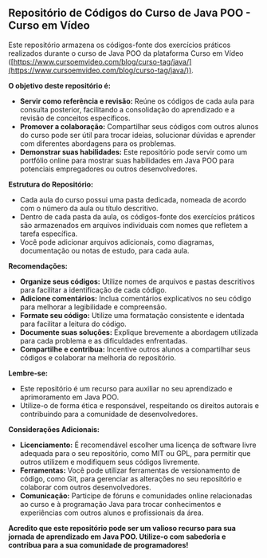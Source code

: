 ## Repositório de Códigos do Curso de Java POO - Curso em Vídeo

Este repositório armazena os códigos-fonte dos exercícios práticos realizados durante o curso de Java POO da plataforma Curso em Vídeo ([https://www.cursoemvideo.com/blog/curso-tag/java/](https://www.cursoemvideo.com/blog/curso-tag/java/)). 

**O objetivo deste repositório é:**

* **Servir como referência e revisão:** Reúne os códigos de cada aula para consulta posterior, facilitando a consolidação do aprendizado e a revisão de conceitos específicos.
* **Promover a colaboração:** Compartilhar seus códigos com outros alunos do curso pode ser útil para trocar ideias, solucionar dúvidas e aprender com diferentes abordagens para os problemas.
* **Demonstrar suas habilidades:** Este repositório pode servir como um portfólio online para mostrar suas habilidades em Java POO para potenciais empregadores ou outros desenvolvedores.

**Estrutura do Repositório:**

* Cada aula do curso possui uma pasta dedicada, nomeada de acordo com o número da aula ou título descritivo.
* Dentro de cada pasta da aula, os códigos-fonte dos exercícios práticos são armazenados em arquivos individuais com nomes que refletem a tarefa específica.
* Você pode adicionar arquivos adicionais, como diagramas, documentação ou notas de estudo, para cada aula.

**Recomendações:**

* **Organize seus códigos:** Utilize nomes de arquivos e pastas descritivos para facilitar a identificação de cada código.
* **Adicione comentários:** Inclua comentários explicativos no seu código para melhorar a legibilidade e compreensão.
* **Formate seu código:** Utilize uma formatação consistente e identada para facilitar a leitura do código.
* **Documente suas soluções:** Explique brevemente a abordagem utilizada para cada problema e as dificuldades enfrentadas.
* **Compartilhe e contribua:** Incentive outros alunos a compartilhar seus códigos e colaborar na melhoria do repositório.

**Lembre-se:**

* Este repositório é um recurso para auxiliar no seu aprendizado e aprimoramento em Java POO.
* Utilize-o de forma ética e responsável, respeitando os direitos autorais e contribuindo para a comunidade de desenvolvedores.

**Considerações Adicionais:**

* **Licenciamento:** É recomendável escolher uma licença de software livre adequada para o seu repositório, como MIT ou GPL, para permitir que outros utilizem e modifiquem seus códigos livremente.
* **Ferramentas:** Você pode utilizar ferramentas de versionamento de código, como Git, para gerenciar as alterações no seu repositório e colaborar com outros desenvolvedores.
* **Comunicação:** Participe de fóruns e comunidades online relacionadas ao curso e à programação Java para trocar conhecimentos e experiências com outros alunos e profissionais da área.

**Acredito que este repositório pode ser um valioso recurso para sua jornada de aprendizado em Java POO. Utilize-o com sabedoria e contribua para a sua comunidade de programadores!**
